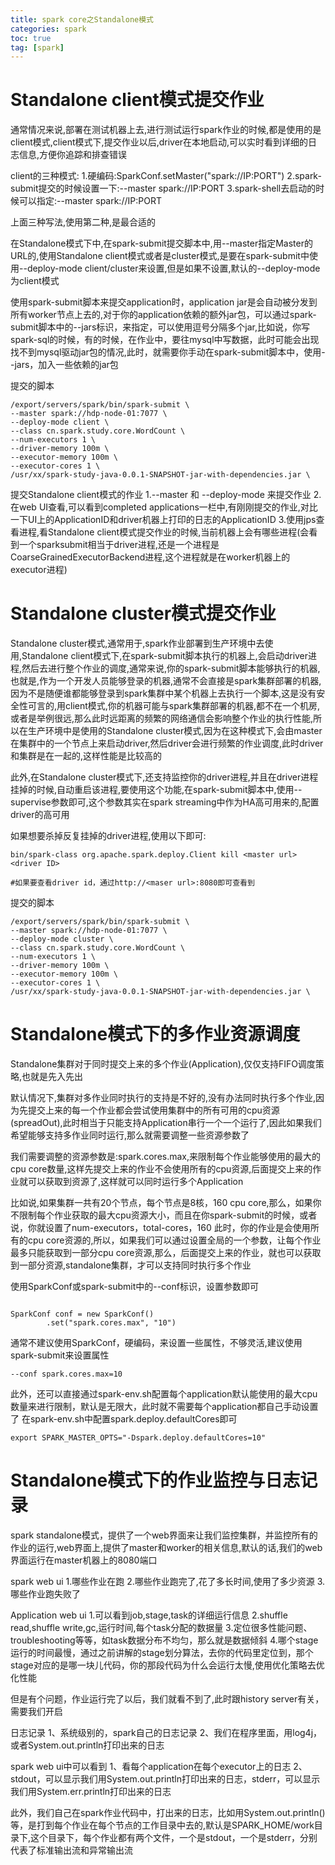 ```yaml
---
title: spark core之Standalone模式
categories: spark   
toc: true  
tag: [spark]
---
```



# Standalone client模式提交作业

通常情况来说,部署在测试机器上去,进行测试运行spark作业的时候,都是使用的是client模式,client模式下,提交作业以后,driver在本地启动,可以实时看到详细的日志信息,方便你追踪和排查错误

client的三种模式:
1.硬编码:SparkConf.setMaster("spark://IP:PORT")
2.spark-submit提交的时候设置一下:--master spark://IP:PORT
3.spark-shell去启动的时候可以指定:--master spark://IP:PORT

上面三种写法,使用第二种,是最合适的

在Standalone模式下中,在spark-submit提交脚本中,用--master指定Master的URL的,使用Standalone client模式或者是cluster模式,是要在spark-submit中使用--deploy-mode client/cluster来设置,但是如果不设置,默认的--deploy-mode为client模式


使用spark-submit脚本来提交application时，application jar是会自动被分发到所有worker节点上去的,对于你的application依赖的额外jar包，可以通过spark-submit脚本中的--jars标识，来指定，可以使用逗号分隔多个jar,比如说，你写spark-sql的时候，有的时候，在作业中，要往mysql中写数据，此时可能会出现找不到mysql驱动jar包的情况,此时，就需要你手动在spark-submit脚本中，使用--jars，加入一些依赖的jar包

提交的脚本

```
/export/servers/spark/bin/spark-submit \
--master spark://hdp-node-01:7077 \
--deploy-mode client \
--class cn.spark.study.core.WordCount \
--num-executors 1 \
--driver-memory 100m \
--executor-memory 100m \
--executor-cores 1 \
/usr/xx/spark-study-java-0.0.1-SNAPSHOT-jar-with-dependencies.jar \

```



提交Standalone client模式的作业
1.--master 和 --deploy-mode 来提交作业
2.在web UI查看,可以看到completed applications一栏中,有刚刚提交的作业,对比一下UI上的ApplicationID和driver机器上打印的日志的ApplicationID
3.使用jps查看进程,看Standalone client模式提交作业的时候,当前机器上会有哪些进程(会看到一个sparksubmit相当于driver进程,还是一个进程是CoarseGrainedExecutorBackend进程,这个进程就是在worker机器上的executor进程)



# Standalone cluster模式提交作业

Standalone cluster模式,通常用于,spark作业部署到生产环境中去使用,Standalone client模式下,在spark-submit脚本执行的机器上,会启动driver进程,然后去进行整个作业的调度,通常来说,你的spark-submit脚本能够执行的机器,也就是,作为一个开发人员能够登录的机器,通常不会直接是spark集群部署的机器,因为不是随便谁都能够登录到spark集群中某个机器上去执行一个脚本,这是没有安全性可言的,用client模式,你的机器可能与spark集群部署的机器,都不在一个机房,或者是举例很远,那么此时远距离的频繁的网络通信会影响整个作业的执行性能,所以在生产环境中是使用的Standalone cluster模式,因为在这种模式下,会由master在集群中的一个节点上来启动driver,然后driver会进行频繁的作业调度,此时driver和集群是在一起的,这样性能是比较高的

此外,在Standalone cluster模式下,还支持监控你的driver进程,并且在driver进程挂掉的时候,自动重启该进程,要使用这个功能,在spark-submit脚本中,使用--supervise参数即可,这个参数其实在spark streaming中作为HA高可用来的,配置driver的高可用


如果想要杀掉反复挂掉的driver进程,使用以下即可:
```
bin/spark-class org.apache.spark.deploy.Client kill <master url> <driver ID>

#如果要查看driver id，通过http://<maser url>:8080即可查看到
```

提交的脚本

```
/export/servers/spark/bin/spark-submit \
--master spark://hdp-node-01:7077 \
--deploy-mode cluster \
--class cn.spark.study.core.WordCount \
--num-executors 1 \
--driver-memory 100m \
--executor-memory 100m \
--executor-cores 1 \
/usr/xx/spark-study-java-0.0.1-SNAPSHOT-jar-with-dependencies.jar \

```



# Standalone模式下的多作业资源调度

Standalone集群对于同时提交上来的多个作业(Application),仅仅支持FIFO调度策略,也就是先入先出

默认情况下,集群对多作业同时执行的支持是不好的,没有办法同时执行多个作业,因为先提交上来的每一个作业都会尝试使用集群中的所有可用的cpu资源(spreadOut),此时相当于只能支持Application串行一个一个运行了,因此如果我们希望能够支持多作业同时运行,那么就需要调整一些资源参数了


我们需要调整的资源参数是:spark.cores.max,来限制每个作业能够使用的最大的cpu core数量,这样先提交上来的作业不会使用所有的cpu资源,后面提交上来的作业就可以获取到资源了,这样就可以同时运行多个Application

比如说,如果集群一共有20个节点，每个节点是8核，160 cpu core,那么，如果你不限制每个作业获取的最大cpu资源大小，而且在你spark-submit的时候，或者说，你就设置了num-executors，total-cores，160 此时，你的作业是会使用所有的cpu core资源的,所以，如果我们可以通过设置全局的一个参数，让每个作业最多只能获取到一部分cpu core资源,那么，后面提交上来的作业，就也可以获取到一部分资源,standalone集群，才可以支持同时执行多个作业


使用SparkConf或spark-submit中的--conf标识，设置参数即可

```

SparkConf conf = new SparkConf()
		.set("spark.cores.max", "10")
```

通常不建议使用SparkConf，硬编码，来设置一些属性，不够灵活,建议使用spark-submit来设置属性
```
--conf spark.cores.max=10
```

此外，还可以直接通过spark-env.sh配置每个application默认能使用的最大cpu数量来进行限制，默认是无限大，此时就不需要每个application都自己手动设置了
在spark-env.sh中配置spark.deploy.defaultCores即可
```
export SPARK_MASTER_OPTS="-Dspark.deploy.defaultCores=10"

```


# Standalone模式下的作业监控与日志记录

spark standalone模式，提供了一个web界面来让我们监控集群，并监控所有的作业的运行,web界面上,提供了master和worker的相关信息,默认的话,我们的web界面运行在master机器上的8080端口

spark web ui
1.哪些作业在跑
2.哪些作业跑完了,花了多长时间,使用了多少资源
3.哪些作业跑失败了

Application web ui
1.可以看到job,stage,task的详细运行信息
2.shuffle read,shuffle write,gc,运行时间,每个task分配的数据量
3.定位很多性能问题、troubleshooting等等，如task数据分布不均匀，那么就是数据倾斜
4.哪个stage运行的时间最慢，通过之前讲解的stage划分算法，去你的代码里定位到，那个stage对应的是哪一块儿代码，你的那段代码为什么会运行太慢,使用优化策略去优化性能

但是有个问题，作业运行完了以后，我们就看不到了,此时跟history server有关，需要我们开启


日志记录
1、系统级别的，spark自己的日志记录
2、我们在程序里面，用log4j，或者System.out.println打印出来的日志

spark web ui中可以看到
1、看每个application在每个executor上的日志
2、stdout，可以显示我们用System.out.println打印出来的日志，stderr，可以显示我们用System.err.println打印出来的日志



此外，我们自己在spark作业代码中，打出来的日志，比如用System.out.println()等，是打到每个作业在每个节点的工作目录中去的,默认是SPARK_HOME/work目录下,这个目录下，每个作业都有两个文件，一个是stdout，一个是stderr，分别代表了标准输出流和异常输出流









